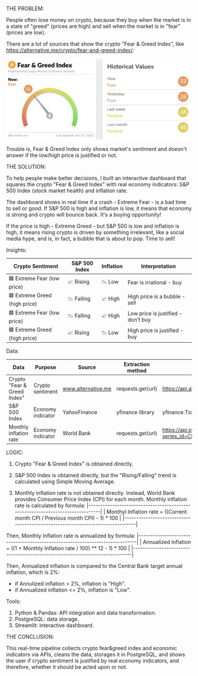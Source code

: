 THE PROBLEM:

People often lose money on crypto, because they buy when the market is in a state of "greed" (prices are high) and sell when the market is in "fear" (prices are low).

There are a lot of sources that show the crypto "Fear & Greed Index", like https://alternative.me/crypto/fear-and-greed-index/:

![Crypto Fear & Greed Index](images/dashboard.png)

Trouble is, Fear & Greed Index only shows market's sentiment and doesn't answer if the low/high price is justified or not.


THE SOLUTION:

To help people make better decisions, I built an interactive dashboard that squares the crypto "Fear & Greed Index" with real economy indicators: S&P 500 Index (stock market health) and inflation rate.

The dashboard shows in real time if a crash - Extreme Fear - is a bad time to sell or good. If S&P 500 is high and inflation is low, it means that economy is strong and crypto will bounce back. It's a buying opportunity!

If the price is high - Extreme Greed - but S&P 500 is low and inflation is high, it means rising crypto is driven by something irrelevant, like a social media hype, and is, in fact, a bubble that is about to pop. Time to sell!

Insights:

|         Crypto Sentiment      | S&P 500 Index  | Inflation |             Interpretation          |
|-------------------------------|----------------|-----------|-------------------------------------|
| 🟩 Extreme Fear  (low price)  | 📈  Rising    | 📉  Low   | Fear is irrational      - buy       |
| 🟥 Extreme Greed (high price) | 📉  Falling   | 📈  High  | High price is a bubble  - sell      |
| 🟥 Extreme Fear  (low price)  | 📉  Falling   | 📈  High  | Low price is justified  - don't buy |
| 🟩 Extreme Greed (high price) | 📈  Rising    | 📉  Low   | High price is justified - buy       |


Data:

|         Data                  |       Purpose       |      Source        |     Extraction method                     | URL / code
|-------------------------------|---------------------|--------------------|-------------------------------------------|------|
| Crypto "Fear & Greed Index"   | Crypto sentiment    | www.alternative.me | requests.get(url)                         | https://api.alternative.me/fng/
| S&P 500 Index                 | Economy indicator   | YahooFinance       | yfinance library  | yfinance.Ticker("^GSPC")|
| Monthly inflation rate        | Economy indicator   | World Bank         | requests.get(url)                         | https://api.stlouisfed.org/fred/series/observations?series_id=CPIAUCSL&api_key={}&file_type=json |


LOGIC:
1) Crypto "Fear & Greed Index" is obtained directly.
   
2) S&P 500 Index is obtained directly, but the "Rising/Falling" trend is calculated using Simple Moving Average.
   
3) Monthly inflation rate is not obtained directly. Instead, World Bank provides Consumer Price Index (CPI) for each month. Monthly inflation rate is calculated by formula:
|-------------------------------------------------------------------------------|
| Monthyl Inflation rate = ((Current month CPI / Previous month CPI) - 1) * 100 |
|-------------------------------------------------------------------------------|

Then, Monthly Inflation rate is annualized by formula:
|-----------------------------------------------------------------------------|
| Annualized inflation = ((1 + Monthly Inflation rate / 100) ** 12 - 1) * 100 |
|-----------------------------------------------------------------------------|

Then, Annualized inflation is compared to the Central Bank target annual inflation, which is 2%:
- if Annulized inflation > 2%, inflation is "High".
- if Annualized inflation <= 2%, inflation is "Low".


Tools:
1) Python & Pandas: API integration and data transformation.
2) PostgreSQL: data storage.
3) Streamlit: interactive dashboard.


THE CONCLUSION:

This real-time pipeline collects crypto fear&greed index and economic indicators via APIs, cleans the data, storages it in PostgreSQL, and shows the user if crypto sentiment is justified by real economy indicators, and therefore, whether it should be acted upon or not.
